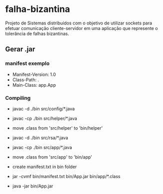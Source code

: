 # falha-bizantina

Projeto de Sistemas distribuídos com o objetivo de utilizar sockets para efetuar comunicação cliente-servidor em uma aplicação que represente o tolerância de falhas bizantinas.

## Gerar .jar

### manifest exemplo

- Manifest-Version: 1.0
- Class-Path: .
- Main-Class: app.App

### Compiling

- javac -d ./bin src/config/\*.java

- javac -cp ./bin src/helper/\*.java

- move .class from 'src/helper' to 'bin/helper'

- javac -d ./bin src/rsa/\*.java

- javac -cp ./bin src/app/\*.java

- move .class from 'src/app' to 'bin/app'

- create manifest.txt in bin folder

- jar -cvmf bin/manifest.txt bin/App.jar bin/app/\*.class

- java -jar bin/App.jar
